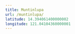 ```yaml
---
title: Muntinlupa
url: /muntinlupa/
latitude: 14.394061400000002
longitude: 121.04104360000001
---
```

